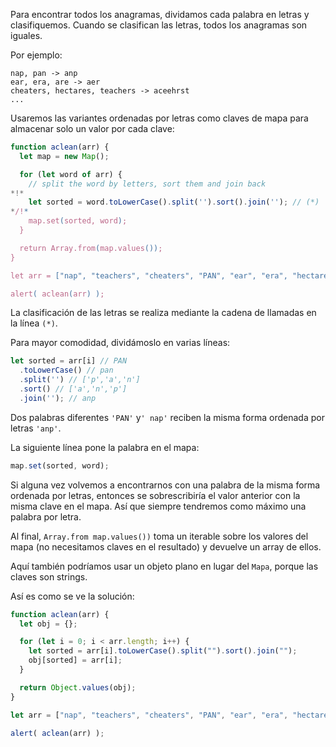 Para encontrar todos los anagramas, dividamos cada palabra en letras y clasifiquemos. Cuando se clasifican las letras, todos los anagramas son iguales.

Por ejemplo:

```
nap, pan -> anp
ear, era, are -> aer
cheaters, hectares, teachers -> aceehrst
...
```

Usaremos las variantes ordenadas por letras como claves de mapa para almacenar solo un valor por cada clave:

```js run
function aclean(arr) {
  let map = new Map();

  for (let word of arr) {
    // split the word by letters, sort them and join back
*!*
    let sorted = word.toLowerCase().split('').sort().join(''); // (*)
*/!*
    map.set(sorted, word);
  }

  return Array.from(map.values());
}

let arr = ["nap", "teachers", "cheaters", "PAN", "ear", "era", "hectares"];

alert( aclean(arr) );
```

La clasificación de las letras se realiza mediante la cadena de llamadas en la línea `(*)`.

Para mayor comodidad, dividámoslo en varias líneas:

```js
let sorted = arr[i] // PAN
  .toLowerCase() // pan
  .split('') // ['p','a','n']
  .sort() // ['a','n','p']
  .join(''); // anp
```

Dos palabras diferentes `'PAN'` y`' nap'` reciben la misma forma ordenada por letras `'anp'`.

La siguiente línea pone la palabra en el mapa:

```js
map.set(sorted, word);
```

Si alguna vez volvemos a encontrarnos con una palabra de la misma forma ordenada por letras, entonces se sobrescribiría el valor anterior con la misma clave en el mapa. Así que siempre tendremos como máximo una palabra por letra.

Al final, `Array.from map.values())` toma un iterable sobre los valores del mapa (no necesitamos claves en el resultado) y devuelve un array de ellos.

Aquí también podríamos usar un objeto plano en lugar del `Mapa`, porque las claves son strings.

Así es como se ve la solución:

```js run
function aclean(arr) {
  let obj = {};

  for (let i = 0; i < arr.length; i++) {
    let sorted = arr[i].toLowerCase().split("").sort().join("");
    obj[sorted] = arr[i];
  }

  return Object.values(obj);
}

let arr = ["nap", "teachers", "cheaters", "PAN", "ear", "era", "hectares"];

alert( aclean(arr) );
```
